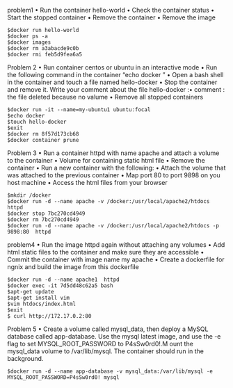 problem1
• Run the container hello-world
• Check the container status
• Start the stopped container
• Remove the container
• Remove the image

```
$docker run hello-world
$docker ps -a
$docker images
$docker rm a3abacde9c0b
$docker rmi feb5d9fea6a5
```
Problem 2
• Run container centos or ubuntu in an interactive 
mode
• Run the following command in the container 
“echo docker ”
• Open a bash shell in the container and touch a 
file named hello-docker
• Stop the container and remove it. Write your 
comment about the file hello-docker :•	comment : the file deleted because no valume 
• Remove all stopped containers

```
$docker run -it --name=my-ubuntu1 ubuntu:focal
$echo docker
$touch hello-docker
$exit
$docker rm 8f57d173cb68
$docker container prune
  ```
  Problem 3
•  Run a container httpd with name apache and 
attach a volume to the container
• Volume for containing static html file
• Remove the container
• Run a new container with the following:
• Attach the volume that was attached to the 
previous container
• Map port 80 to port 9898 on you host machine
• Access the html files from your browser
```
$mkdir /docker
$docker run -d --name apache -v /docker:/usr/local/apache2/htdocs httpd
$docker stop 7bc270cd4949
$docker rm 7bc270cd4949
$docker run -d --name apache -v /docker:/usr/local/apache2/htdocs -p 9898:80  httpd
```
problem4
• Run the image httpd again without attaching any 
volumes
• Add html static files to the container and make 
sure they are accessible
• Commit the container with image name my 
apache
• Create a dockerfile for ngnix and build the 
image from this dockerfile
```
$docker run -d --name apache1  httpd
$docker exec -it 7d5dd48c62a5 bash
$apt-get update
$apt-get install vim
$vim htdocs/index.html
$exit
$ curl http://172.17.0.2:80
```
Problem 5
• Create a volume called mysql_data, then deploy 
a MySQL database called app-database. Use the 
mysql latest image, and use the -e flag to 
set MYSQL_ROOT_PASSWORD to P4sSw0rd0!.M
ount the mysql_data volume to /var/lib/mysql. 
The container should run in the background.
```
$docker run -d --name app-database -v mysql_data:/var/lib/mysql -e MYSQL_ROOT_PASSWORD=P4sSw0rd0! mysql
```
